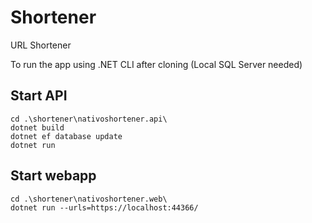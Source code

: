 # Shortener
URL Shortener

To run the app using .NET CLI after cloning (Local SQL Server needed)

## Start API

```
cd .\shortener\nativoshortener.api\
dotnet build
dotnet ef database update
dotnet run
```
 


## Start webapp
```
cd .\shortener\nativoshortener.web\
dotnet run --urls=https://localhost:44366/
```

